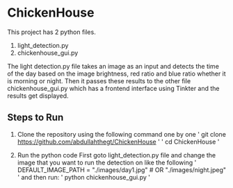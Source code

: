 # ChickenHouse

This project has 2 python files.
1. light_detection.py
2. chickenhouse_gui.py

The light detection.py file takes an image as an input and detects the time of the day based on the image brightness, red ratio and blue ratio whether it is morning or night. Then it passes these results to the other file chickenhouse_gui.py which has a frontend interface using Tinkter and the results get displayed.

## Steps to Run

1. Clone the repository using the following command one by one
    '
    git clone https://github.com/abdullahthegt/ChickenHouse
    '
    '
    cd ChickenHouse
    '

2. Run the python code
    First goto light_detection.py file and change the image that you want to run the detection on like the following
    '
    DEFAULT_IMAGE_PATH = "./images/day1.jpg" # OR "./images/night.jpeg"
    '
    and then run:
    '
    python chickenhouse_gui.py
    '
